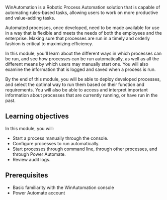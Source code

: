 WinAutomation is a Robotic Process Automation solution that is capable of automating rules-based tasks, allowing users to work on more productive and value-adding tasks.

Automated processes, once developed, need to be made available for use in a way that is flexible and meets the needs of both the employees and the enterprise. Making sure that processes are run in a timely and orderly fashion is critical to maximizing efficiency.

In this module, you'll learn about the different ways in which processes can be run, and see how processes can be run automatically, as well as all the different means by which users may manually start one. You will also examine the information that is logged and saved when a process is run.

By the end of this module, you will be able to deploy developed processes, and select the optimal way to run them based on their function and requirements. You will also be able to access and interpret important information about processes that are currently running, or have run in the past.

## Learning objectives
In this module, you will:
* Start a process manually through the console.
* Configure processes to run automatically.
* Start processes through command line, through other processes, and through Power Automate.
* Review audit logs.

## Prerequisites
* Basic familiarity with the WinAutomation console
* Power Automate account
 
